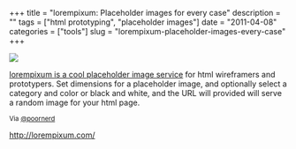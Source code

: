 +++
title = "lorempixum: Placeholder images for every case"
description = ""
tags = ["html prototyping", "placeholder images"]
date = "2011-04-08"
categories = ["tools"]
slug = "lorempixum-placeholder-images-every-case"
+++


<div class="tool-screenshot mb1"><a href="http://lorempixum.com/"><img id="bluga-thumbnail-2702" class="bluga-thumbnail custom" src="http://media.konigi.com/bluga/
wt522fcb11f1dd7_custom.jpg"/></a></div><p><a href="http://lorempixum.com/">lorempixum is a cool placeholder image service</a> for html wireframers and prototypers. Set dimensions for a placeholder image, and optionally select a category and color or black and white, and the URL will provided will serve a random image for your html page.</p>

<p><small>Via <a href="http://twitter.com/#!/poornerd/status/56381906132017152">@poornerd</a></small></p>

  
<p><a href="http://lorempixum.com/">http://lorempixum.com/</a></p>
      
